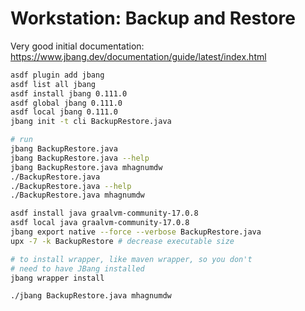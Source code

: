 # Workstation: Backup and Restore

Very good initial documentation: <https://www.jbang.dev/documentation/guide/latest/index.html>

```bash
asdf plugin add jbang
asdf list all jbang
asdf install jbang 0.111.0
asdf global jbang 0.111.0
asdf local jbang 0.111.0
jbang init -t cli BackupRestore.java

# run
jbang BackupRestore.java
jbang BackupRestore.java --help
jbang BackupRestore.java mhagnumdw
./BackupRestore.java
./BackupRestore.java --help
./BackupRestore.java mhagnumdw
```

```bash
asdf install java graalvm-community-17.0.8
asdf local java graalvm-community-17.0.8
jbang export native --force --verbose BackupRestore.java
upx -7 -k BackupRestore # decrease executable size
```

```bash
# to install wrapper, like maven wrapper, so you don't
# need to have JBang installed
jbang wrapper install

./jbang BackupRestore.java mhagnumdw
```
